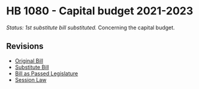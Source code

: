 # HB 1080 - Capital budget 2021-2023
*Status: 1st substitute bill substituted.*
Concerning the capital budget.

## Revisions
* [Original Bill](1/)
* [Substitute Bill](S/)
* [Bill as Passed Legislature](S.PL/)
* [Session Law](S.SL/)
